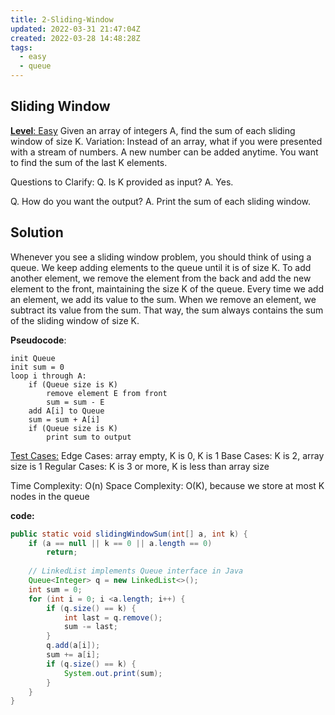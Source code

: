 ```yaml
---
title: 2-Sliding-Window
updated: 2022-03-31 21:47:04Z
created: 2022-03-28 14:48:28Z
tags:
  - easy
  - queue
---
```


## **Sliding Window**

<ins>**Level**: Easy</ins>
Given an array of integers A, find the sum of each sliding window of size K.
Variation:​ Instead of an array, what if you were presented with a ​stream​ of numbers. A new number can be added anytime. You want to find the sum of the last K elements.

Questions to Clarify:
Q. Is K provided as input?
A. Yes.

Q. How do you want the output?
A. Print the sum of each sliding window.

## Solution

Whenever you see a sliding window problem, you should think of using a queue.
We keep adding elements to the queue until it is of size K. To add another element, we remove the element from the back and add the new element to the front, maintaining the size K of the queue.
Every time we add an element, we add its value to the sum. When we remove an element, we subtract its value from the sum. That way, the sum always contains the sum of the sliding window of size K.

**Pseudocode**:

```
init Queue
init sum = 0
loop i through A:
    if (Queue size is K)
        remove element E from front
        sum = sum - E
    add A[i] to Queue
    sum = sum + A[i]
    if (Queue size is K)
        print sum to output
```

<ins>Test Cases:</ins>
Edge Cases: array empty, K is 0, K is 1
Base Cases: K is 2, array size is 1
Regular Cases: K is 3 or more, K is less than array size

Time Complexity: O(n)
Space Complexity: O(K), because we store at most K nodes in the queue

**code:**

```java
public static void slidingWindowSum(int[] a, int k) {
    if (a == null || k == 0 || a.length == 0)
        return;
    
    // LinkedList implements Queue interface in Java
    Queue<Integer> q = new LinkedList<>();
    int sum = 0;
    for (int i = 0; i <a.length; i++) {
        if (q.size() == k) {
            int last = q.remove();
            sum -= last;
        }
        q.add(a[i]);
        sum += a[i];
        if (q.size() == k) {
            System.out.print(sum);
        }
    }
}
```